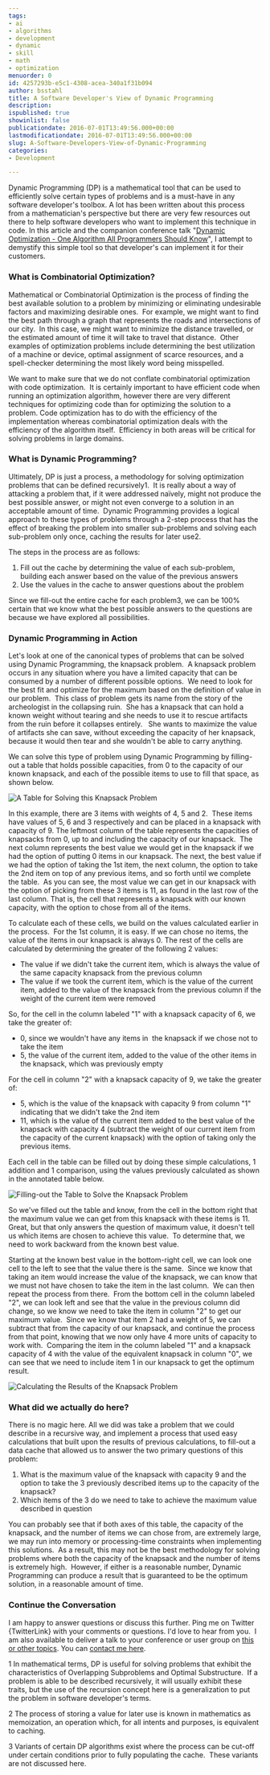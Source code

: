 ```yaml
---
tags:
- ai
- algorithms
- development
- dynamic
- skill
- math
- optimization
menuorder: 0
id: 4257293b-e5c1-4308-acea-340a1f31b094
author: bsstahl
title: A Software Developer's View of Dynamic Programming
description: 
ispublished: true
showinlist: false
publicationdate: 2016-07-01T13:49:56.000+00:00
lastmodificationdate: 2016-07-01T13:49:56.000+00:00
slug: A-Software-Developers-View-of-Dynamic-Programming
categories:
- Development

---
```

Dynamic Programming (DP) is a mathematical tool that can be used to efficiently solve certain types of problems and is a must-have in any software developer's toolbox. A lot has been written about this process from a mathematician's perspective but there are very few resources out there to help software developers who want to implement this technique in code. In this article and the companion conference talk "[Dynamic Optimization - One Algorithm All Programmers Should Know]({PathToRoot}/Posts/Dynamic-Optimization-Presentation.html)", I attempt to demystify this simple tool so that developer's can implement it for their customers.

### What is Combinatorial Optimization?

Mathematical or Combinatorial Optimization is the process of finding the best available solution to a problem by minimizing or eliminating undesirable factors and maximizing desirable ones.  For example, we might want to find the best path through a graph that represents the roads and intersections of our city.  In this case, we might want to minimize the distance travelled, or the estimated amount of time it will take to travel that distance.  Other examples of optimization problems include determining the best utilization of a machine or device, optimal assignment of scarce resources, and a spell-checker determining the most likely word being misspelled.

We want to make sure that we do not conflate combinatorial optimization with code optimization.  It is certainly important to have efficient code when running an optimization algorithm, however there are very different techniques for optimizing code than for optimizing the solution to a problem. Code optimization has to do with the efficiency of the implementation whereas combinatorial optimization deals with the efficiency of the algorithm itself.  Efficiency in both areas will be critical for solving problems in large domains.

### What is Dynamic Programming?

Ultimately, DP is just a process, a methodology for solving optimization problems that can be defined recursively1.  It is really about a way of attacking a problem that, if it were addressed naïvely, might not produce the best possible answer, or might not even converge to a solution in an acceptable amount of time.  Dynamic Programming provides a logical approach to these types of problems through a 2-step process that has the effect of breaking the problem into smaller sub-problems and solving each sub-problem only once, caching the results for later use2.

The steps in the process are as follows:

1. Fill out the cache by determining the value of each sub-problem, building each answer based on the value of the previous answers
2. Use the values in the cache to answer questions about the problem


Since we fill-out the entire cache for each problem3, we can be 100% certain that we know what the best possible answers to the questions are because we have explored all possibilities.

### Dynamic Programming in Action

Let's look at one of the canonical types of problems that can be solved using Dynamic Programming, the knapsack problem.  A knapsack problem occurs in any situation where you have a limited capacity that can be consumed by a number of different possible options.  We need to look for the best fit and optimize for the maximum based on the definition of value in our problem.  This class of problem gets its name from the story of the archeologist in the collapsing ruin.  She has a knapsack that can hold a known weight without tearing and she needs to use it to rescue artifacts from the ruin before it collapses entirely.   She wants to maximize the value of artifacts she can save, without exceeding the capacity of her knapsack, because it would then tear and she wouldn't be able to carry anything.

We can solve this type of problem using Dynamic Programming by filling-out a table that holds possible capacities, from 0 to the capacity of our known knapsack, and each of the possible items to use to fill that space, as shown below.

![A Table for Solving this Knapsack Problem]({PathToRoot}/Images/Knapsack.png)

In this example, there are 3 items with weights of 4, 5 and 2.  These items have values of 5, 6 and 3 respectively and can be placed in a knapsack with capacity of 9. The leftmost column of the table represents the capacities of knapsacks from 0, up to and including the capacity of our knapsack.  The next column represents the best value we would get in the knapsack if we had the option of putting 0 items in our knapsack. The next, the best value if we had the option of taking the 1st item, the next column, the option to take the 2nd item on top of any previous items, and so forth until we complete the table.  As you can see, the most value we can get in our knapsack with the option of picking from these 3 items is 11, as found in the last row of the last column. That is, the cell that represents a knapsack with our known capacity, with the option to chose from all of the items.

To calculate each of these cells, we build on the values calculated earlier in the process.  For the 1st column, it is easy. If we can chose no items, the value of the items in our knapsack is always 0. The rest of the cells are calculated by determining the greater of the following 2 values:

- The value if we didn't take the current item, which is always the value of the same capacity knapsack from the previous column
- The value if we took the current item, which is the value of the current item, added to the value of the knapsack from the previous column if the weight of the current item were removed


So, for the cell in the column labeled "1" with a knapsack capacity of 6, we take the greater of:

- 0, since we wouldn't have any items in  the knapsack if we chose not to take the item
- 5, the value of the current item, added to the value of the other items in the knapsack, which was previously empty


For the cell in column "2" with a knapsack capacity of 9, we take the greater of:

- 5, which is the value of the knapsack with capacity 9 from column "1" indicating that we didn't take the 2nd item
- 11, which is the value of the current item added to the best value of the knapsack with capacity 4 (subtract the weight of our current item from the capacity of the current knapsack) with the option of taking only the previous items.

Each cell in the table can be filled out by doing these simple calculations, 1 addition and 1 comparison, using the values previously calculated as shown in the annotated table below.

![Filling-out the Table to Solve the Knapsack Problem]({PathToRoot}/Images/Kapsack-CalculateValue.png)

So we've filled out the table and know, from the cell in the bottom right that the maximum value we can get from this knapsack with these items is 11. Great, but that only answers the question of maximum value, it doesn't tell us which items are chosen to achieve this value.  To determine that, we need to work backward from the known best value.

Starting at the known best value in the bottom-right cell, we can look one cell to the left to see that the value there is the same.  Since we know that taking an item would increase the value of the knapsack, we can know that we must not have chosen to take the item in the last column.  We can then repeat the process from there.  From the bottom cell in the column labeled "2", we can look left and see that the value in the previous column did change, so we know we need to take the item in column "2" to get our maximum value.  Since we know that item 2 had a weight of 5, we can subtract that from the capacity of our knapsack, and continue the process from that point, knowing that we now only have 4 more units of capacity to work with.  Comparing the item in the column labeled "1" and a knapsack capacity of 4 with the value of the equivalent knapsack in column "0", we can see that we need to include item 1 in our knapsack to get the optimum result.

![Calculating the Results of the Knapsack Problem]({PathToRoot}/Images/Kapsack-DetermineResults.png)

### What did we actually do here?

There is no magic here. All we did was take a problem that we could describe in a recursive way, and implement a process that used easy calculations that built upon the results of previous calculations, to fill-out a data cache that allowed us to answer the two primary questions of this problem:

1. What is the maximum value of the knapsack with capacity 9 and the option to take the 3 previously described items up to the capacity of the knapsack?
2. Which items of the 3 do we need to take to achieve the maximum value described in question


You can probably see that if both axes of this table, the capacity of the knapsack, and the number of items we can chose from, are extremely large, we may run into memory or processing-time constraints when implementing this solutions.  As a result, this may not be the best methodology for solving problems where both the capacity of the knapsack and the number of items is extremely high.  However, if either is a reasonable number, Dynamic Programming can produce a result that is guaranteed to be the optimum solution, in a reasonable amount of time.

### Continue the Conversation

I am happy to answer questions or discuss this further. Ping me on Twitter {TwitterLink} with your comments or questions. I'd love to hear from you.  I am also available to deliver a talk to your conference or user group on [this or other topics]({PathToRoot}/Pages/Speaking-Engagements.html). You can [contact me here]({PathToRoot}/contact.html).

1 In mathematical terms, DP is useful for solving problems that exhibit the characteristics of Overlapping Subproblems and Optimal Substructure.  If a problem is able to be described recursively, it will usually exhibit these traits, but the use of the recursion concept here is a generalization to put the problem in software developer's terms.

2 The process of storing a value for later use is known in mathematics as memoization, an operation which, for all intents and purposes, is equivalent to caching.

3 Variants of certain DP algorithms exist where the process can be cut-off under certain conditions prior to fully populating the cache.  These variants are not discussed here.
